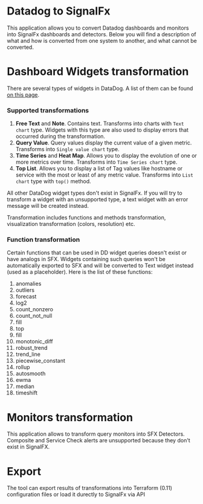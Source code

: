 # Datadog to SignalFx

This application allows you to convert Datadog dashboards and monitors into SignalFx 
dashboards and detectors.
Below you will find a description of what and how is converted from one system to another, 
and what cannot be converted.

# Dashboard Widgets transformation
There are several types of widgets in DataDog. A list of them can be found
[on this page](https://docs.datadoghq.com/dashboards/widgets/).

### Supported transformations 
1. <b>Free Text</b> and <b>Note</b>. Contains text. Transforms into charts with `Text chart` type. 
Widgets with this type are also used to display errors that occurred during the transformation. 
1. <b>Query Value</b>. Query values display the current value of a given metric. Transforms into `Single value chart` type.
1. <b>Time Series</b> and <b>Heat Map</b>. Allows you to display the evolution of one or more metrics over time. 
Transforms into `Time Series chart` type. 
1. <b>Top List</b>. Allows you to display a list of Tag values like hostname or service with the most or least of any metric value. Transforms into `List chart` type with `top()` method.

All other DataDog widget types don't exist in SignalFx. If you will try to transform a widget with an unsupported type, a text widget with an error message will be created instead.

Transformation includes functions and methods transformation, visualization transformation (colors, resolution) etc.

### Function transformation
Certain functions that can be used in DD widget queries doesn't exist or have analogs in SFX. 
Widgets containing such queries won't be automatically exported to SFX and will be converted to Text widget instead (used as a placeholder). 
Here is the list of these functions:
1. anomalies
1. outliers
1. forecast
1. log2
1. count_nonzero
1. count_not_null	
1. fill
1. top
1. fill
1. monotonic_diff
1. robust_trend
1. trend_line
1. piecewise_constant
1. rollup
1. autosmooth
1. ewma
1. median
1. timeshift
# Monitors transformation
This application allows to transform query monitors into SFX Detectors. Composite and Service Check alerts are unsupported because they don't exist in SignalFX.

# Export
The tool can export results of transformations into Terraform (0.11) configuration files or load it durectly to SignalFx via API
